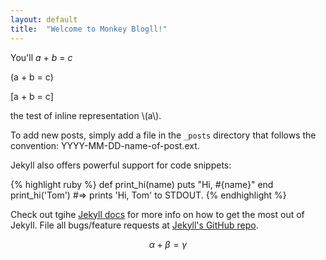 ```yaml
---
layout: default
title:  "Welcome to Monkey Blogll!"
---
```


You'll $a$ + $b$ = $c$

\(a + b = c\)

\[a + b = c\]

the test of inline representation \\(a\\).

To add new posts, simply add a file in the `_posts` directory that follows the convention: YYYY-MM-DD-name-of-post.ext.

Jekyll also offers powerful support for code snippets:

{% highlight ruby %}
def print_hi(name)
  puts "Hi, #{name}"
end
print_hi('Tom')
#=> prints 'Hi, Tom' to STDOUT.
{% endhighlight %}

Check out tgihe [Jekyll docs][jekyll] for more info on how to get the most out of Jekyll. File all bugs/feature requests at [Jekyll's GitHub repo][jekyll-gh].

[jekyll-gh]: https://github.com/mojombo/jekyll
[jekyll]:    http://jekyllrb.com


$$
\alpha + \beta = \gamma
$$
